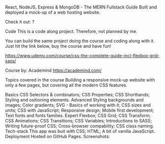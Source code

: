 React, NodeJS, Express & MongoDB - The MERN Fullstack Guide
Built and deployed a mock-up of a web hosting website.

Check it out: ?

Code
This is a code along project. Therefore, not planned by me.

You can build the same project doing the course and coding along with it. Just hit the link below, buy the course and have fun!

https://www.udemy.com/course/css-the-complete-guide-incl-flexbox-grid-sass/

Course by: Academind
https://academind.com/

Topics covered in the course
Building a responsive mock-up website with only a few pages, but covering all the modern CSS features.

Basics
CSS Selectors & combinators;
CSS Properties;
CSS Shorthands;
Styling and ositioning elements.
Advanced
Styling backgrounds and images;
Color gradients;
SVG - Basics of working with it;
CSS sizes and units;
CSS with JavaScript;
Responsive design;
Mobile first development;
Text fonts and fonts families.
Expert
Flexbox;
CSS Grid;
CSS Transform;
CSS Animations;
CSS Transitions;
CSS Variables;
Introductions to SASS;
Writing future-proof CSS;
Cross-browser compability;
CSS class naming.
Tech-stack
This app was buit with
CSS;
HTML;
A bit of vanilla JavaScript.
Deployment
Hosted on GitHub Pages.
Screenshots:
